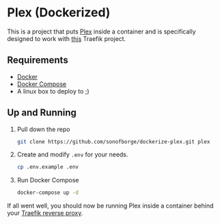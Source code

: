 # Plex (Dockerized)

This is a project that puts [Plex](https://www.plex.tv/) inside a container and is specifically designed to work with
[this](https://github.com/sonofborge/dockerize-traefik) Traefik project.

## Requirements

*   [Docker](https://docs.docker.com/install/)
*   [Docker Compose](https://docs.docker.com/compose/install/)
*   A linux box to deploy to ;)

## Up and Running

1.  Pull down the repo

    ```sh
    git clone https://github.com/sonofborge/dockerize-plex.git plex
    ```

1.  Create and modify `.env` for your needs.

    ```sh
    cp .env.example .env
    ```

1.  Run Docker Compose

    ```sh
    docker-compose up -d
    ```

If all went well,
you should now be running Plex inside a container behind your
[Traefik reverse proxy](https://github.com/sonofborge/dockerize-traefik).
